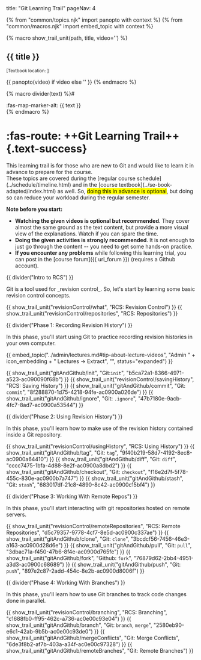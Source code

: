 <frontmatter>
title: "Git Learning Trail"
pageNav: 4
</frontmatter>

{% from "common/topics.njk" import  panopto with context %}
{% from "common/macros.njk" import embed_topic with context %}

{% macro show_trail_unit(path, title, video='') %}
<panel type="seamless" expanded>
<div slot="header" class="card-title">

## <span class="text-success">{{ title }}</span>
</div>

<div class="indented-level1">

<small>[<span class="font-weight-bold text-muted">Textbook location: <include src="../book/{{ path }}/../path.md" inline trim /> **<include src="../book/{{ path }}/text.md#title" inline />**]</span></small>
</div>
{{ panopto(video) if video else '' }}
<include src="../book/{{ path }}/unit-inElsewhere-asPanelBody.md" boilerplate />
</panel>
{% endmacro %}

{% macro divider(text) %}# <div class="text-white bg-success p-1"><span class="text-light">:fas-map-marker-alt:</span> {{ text }}</div>{% endmacro %}

<div class="website-content" id="main">

# :fas-route: ++Git Learning Trail++{.text-success}

<p class="lead"><md>This learning trail is for those who are new to Git and would like to learn it in advance to prepare for the course.<br>
These topics are covered during the [regular course schedule](../schedule/timeline.html) and in the [course textbook](../se-book-adapted/index.html) as well. So, <mark>doing this in advance is optional</mark>, but doing so can reduce your workload during the regular semester.</md></p>

<box>

**Note before you start:**

* **Watching the given videos is optional but recommended**. They cover almost the same ground as the text content, but provide a more visual view of the explanations. Watch if you can spare the time.
* **Doing the given activities is strongly recommended**. It is not enough to just go through the content -- you need to get some hands-on practice.
* **If you encounter any problems** while following this learning trial, you can post in the [course forum]({{ url_forum }}) (requires a Github account).
</box>

{{ divider("Intro to RCS") }}

<p class="lead"><md>Git is a tool used for _revision control_. So, let's start by learning some basic revision control concepts.</md></p>


{{ show_trail_unit("revisionControl/what", "RCS: Revision Control") }}
{{ show_trail_unit("revisionControl/repositories", "RCS: Repositories") }}

{{ divider("Phase 1: Recording Revision History") }}

<p class="lead">In this phase, you'll start using Git to practice recording revision histories in your own computer.</p>
{{ embed_topic("../admin/lectures.md#tip-about-lecture-videos", "Admin " + icon_embedding + " Lectures → Extract", "", status="expanded") }}

{{ show_trail_unit("gitAndGithub/init", "Git:`init`", "b5ca72a1-8366-4971-a523-ac090090f68b") }}
{{ show_trail_unit("revisionControl/savingHistory", "RCS: Saving History") }}
{{ show_trail_unit("gitAndGithub/commit", "Git: `commit`", "8f288870-1d75-4218-94fe-ac0900a026de") }}
{{ show_trail_unit("gitAndGithub/ignore", "Git: `.ignore`", "47b7180e-9acb-4fc7-8ad7-ac0900a53544") }}

{{ divider("Phase 2: Using Revision History") }}

<p class="lead">In this phase, you'll learn how to make use of the revision history contained inside a Git repository.</p>

{{ show_trail_unit("revisionControl/usingHistory", "RCS: Using History") }}
{{ show_trail_unit("gitAndGithub/tag", "Git: `tag`", "9f40b219-58d7-4192-8ec8-ac0900a64410") }}
{{ show_trail_unit("gitAndGithub/diff", "Git: `diff`", "cccc7475-1bfa-4d88-8e2f-ac0900a8dbd2") }}
{{ show_trail_unit("gitAndGithub/checkout", "Git: `checkout`", "f16e2d7f-5f78-455c-830e-ac0900b7a747") }}
{{ show_trail_unit("gitAndGithub/stash", "Git: `stash`", "683017df-21c8-4890-8c42-ac0900c15bf4") }}

{{ divider("Phase 3: Working With Remote Repos") }}

<p class="lead">In this phase, you'll start interacting with git repositories hosted on remote servers.</p>

{{ show_trail_unit("revisionControl/remoteRepositories", "RCS: Remote Repositories", "d5c79357-9778-4cf7-8e5d-ac0900c337ae") }}
{{ show_trail_unit("gitAndGithub/clone", "Git: `clone`", "3bcdcf56-7456-46e3-a163-ac0900d28d6e") }}
{{ show_trail_unit("gitAndGithub/pull", "Git: `pull`", "3dbac71a-f450-47b6-8f4e-ac0900d765fe") }}
{{ show_trail_unit("gitAndGithub/fork", "Github: `fork`", "76879d62-2bb4-4951-a3d3-ac0900c68689") }}
{{ show_trail_unit("gitAndGithub/push", "Git: `push`", "897e2c87-2add-454c-8e2b-ac0900d8006f") }}

{{ divider("Phase 4: Working With Branches") }}

<p class="lead">In this phase, you'll learn how to use Git branches to track code changes done in parallel.</p>

{{ show_trail_unit("revisionControl/branching", "RCS: Branching", "c1688fb0-ff95-462c-a736-ac0e00c93e04") }}
{{ show_trail_unit("gitAndGithub/branch", "Git: `branch`, `merge`", "2580eb90-e6c1-42ab-9b5b-ac0e00c93de0") }}
{{ show_trail_unit("gitAndGithub/mergeConflicts", "Git: Merge Conflicts", "6de3f8b2-af7b-403a-a34f-ac0e00c97328") }}
{{ show_trail_unit("gitAndGithub/remoteBranches", "Git: Remote Branches") }}

</div>

